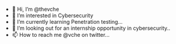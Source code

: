 - 👋 Hi, I’m @thevche
- 👀 I’m interested in Cybersecurity
- 🌱 I’m currently learning Penetration testing...
- 💞️ I’m looking out for an internship opportunity in cybersecurity..
- 📫 How to reach me @vche on twitter...

<!---
thevche/thevche is a ✨ special ✨ repository because its `README.md` (this file) appears on your GitHub profile.
You can click the Preview link to take a look at your changes.
--->
